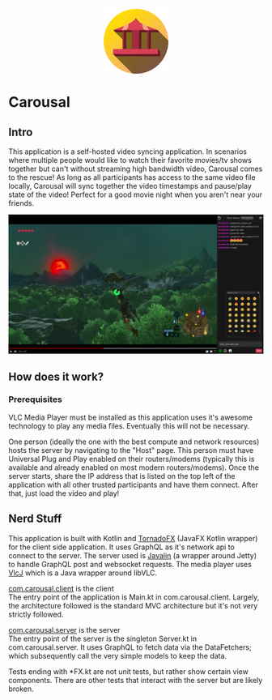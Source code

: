 <p align="center">
    <img align="center" src="./src/main/resources/icons/CarousalIcon128.png" alt="Logo">
</p>

# Carousal

## Intro
This application is a self-hosted video syncing application. In scenarios where multiple people would like to watch their favorite movies/tv shows together but can't without streaming high bandwidth video, Carousal comes to the rescue! As long as all participants has access to the same video file locally, Carousal will sync together the video timestamps and pause/play state of the video! Perfect for a good movie night when you aren't near your friends.

![Sample Picture](./src/main/resources/readme-resources/SamplePic.png)

## How does it work?
### Prerequisites
VLC Media Player must be installed as this application uses it's awesome technology to play any media files. Eventually this will not be necessary.

One person (ideally the one with the best compute and network resources) hosts the server by navigating to the "Host" page. This person must have Universal Plug and Play enabled on their routers/modems (typically this is available and already enabled on most modern routers/modems). Once the server starts, share the IP address that is listed on the top left of the application with all other trusted participants and have them connect. After that, just load the video and play!

## Nerd Stuff
This application is built with Kotlin and [TornadoFX](https://tornadofx.io/) (JavaFX Kotlin wrapper) for the client side application. It uses GraphQL as it's network api to connect to the server. The server used is [Javalin](https://javalin.io/) (a wrapper around Jetty) to handle GraphQL post and websocket requests. The media player uses [VlcJ](https://github.com/caprica/vlcj) which is a Java wrapper around libVLC.

[com.carousal.client](./src/main/kotlin/com.carousal.client) is the client\
The entry point of the application is Main.kt in com.carousal.client.
Largely, the architecture followed is the standard MVC architecture but it's not very strictly followed.

[com.carousal.server](./src/main/kotlin/com.carousal.server) is the server\
The entry point of the server is the singleton Server.kt in com.carousal.server. It uses GraphQL to fetch data via the DataFetchers; which subsequently call the very simple models to keep the data.

Tests ending with *FX.kt are not unit tests, but rather show certain view components. There are other tests that interact with the server but are likely broken.

